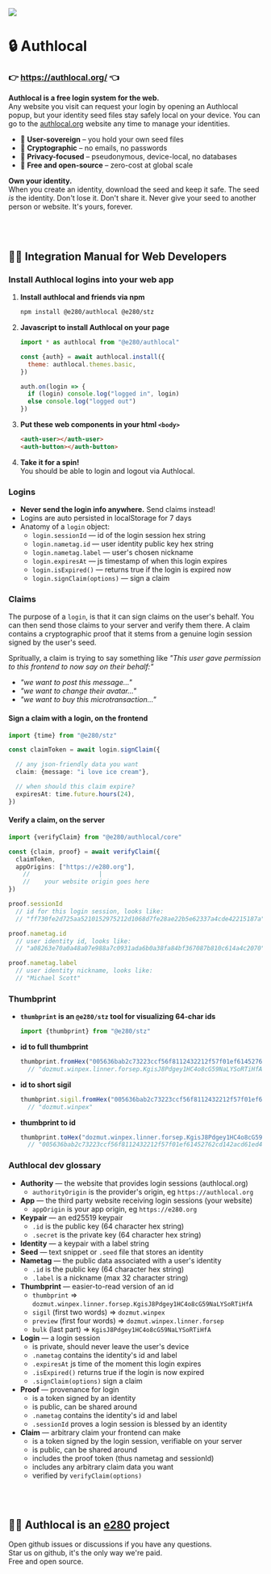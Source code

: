 
![](https://i.imgur.com/Ao6piCO.png)

# 🔒 Authlocal

### 👉 https://authlocal.org/ 👈

**Authlocal is a free login system for the web.**  
Any website you visit can request your login by opening an Authlocal popup, but your identity seed files stay safely local on your device. You can go to the [authlocal.org](https://authlocal.org/) website any time to manage your identities.

- 🗽 **User-sovereign** – you hold your own seed files  
- 🔑 **Cryptographic** – no emails, no passwords  
- 🥷 **Privacy-focused** – pseudonymous, device-local, no databases  
- 💖 **Free and open-source** – zero-cost at global scale  

**Own your identity.**  
When you create an identity, download the seed and keep it safe. The seed *is* the identity. Don't lose it. Don't share it. Never give your seed to another person or website. It's yours, forever.



<br/><br/>

## 🍋‍🟩 Integration Manual for Web Developers

### Install Authlocal logins into your web app
1. **Install authlocal and friends via npm**
    ```sh
    npm install @e280/authlocal @e280/stz
    ```
1. **Javascript to install Authlocal on your page**  
    ```js
    import * as authlocal from "@e280/authlocal"

    const {auth} = await authlocal.install({
      theme: authlocal.themes.basic,
    })

    auth.on(login => {
      if (login) console.log("logged in", login)
      else console.log("logged out")
    })
    ```
1. **Put these web components in your html `<body>`**  
    ```html
    <auth-user></auth-user>
    <auth-button></auth-button>
    ```
1. **Take it for a spin!**  
    You should be able to login and logout via Authlocal.  

### Logins
- **Never send the login info anywhere.** Send claims instead!
- Logins are auto persisted in localStorage for 7 days
- Anatomy of a `login` object:
  - `login.sessionId` — id of the login session hex string
  - `login.nametag.id` — user identity public key hex string
  - `login.nametag.label` — user's chosen nickname
  - `login.expiresAt` — js timestamp of when this login expires
  - `login.isExpired()` — returns true if the login is expired now
  - `login.signClaim(options)` — sign a claim

### Claims
The purpose of a `login`, is that it can sign claims on the user's behalf. You can then send those claims to your server and verify them there. A claim contains a cryptographic proof that it stems from a genuine login session signed by the user's seed.

Spritually, a claim is trying to say something like *"This user gave permission to this frontend to now say on their behalf:"*
- *"we want to post this message..."*
- *"we want to change their avatar..."*
- *"we want to buy this microtransaction..."*

#### Sign a claim with a login, on the frontend
```ts
import {time} from "@e280/stz"

const claimToken = await login.signClaim({

  // any json-friendly data you want
  claim: {message: "i love ice cream"},

  // when should this claim expire?
  expiresAt: time.future.hours(24),
})
```

#### Verify a claim, on the server
```ts
import {verifyClaim} from "@e280/authlocal/core"

const {claim, proof} = await verifyClaim({
  claimToken,
  appOrigins: ["https://e280.org"],
    //                   |
    //    your website origin goes here
})
```
```ts
proof.sessionId
  // id for this login session, looks like:
  // "ff730fe2d725aa5210152975212d1068d7fe28ae22b5e62337a4cde42215187a"
```
```ts
proof.nametag.id
  // user identity id, looks like:
  // "a08263e70a0a48a07e988a7c0931ada6b0a38fa84bf367087b810c614a4c2070"
```
```ts
proof.nametag.label
  // user identity nickname, looks like:
  // "Michael Scott"
```

### Thumbprint
- **`thumbprint` is an `@e280/stz` tool for visualizing 64-char ids**
    ```ts
    import {thumbprint} from "@e280/stz"
    ```
- **id to full thumbprint**
    ```ts
    thumbprint.fromHex("005636bab2c73223ccf56f8112432212f57f01ef61452762cd142acd61ed44ed")
      // "dozmut.winpex.linner.forsep.KgisJ8Pdgey1HC4o8cG59NaLYSoRTiHfA"
    ```
- **id to short sigil**
    ```ts
    thumbprint.sigil.fromHex("005636bab2c73223ccf56f8112432212f57f01ef61452762cd142acd61ed44ed")
      // "dozmut.winpex"
    ```
- **thumbprint to id**
    ```ts
    thumbprint.toHex("dozmut.winpex.linner.forsep.KgisJ8Pdgey1HC4o8cG59NaLYSoRTiHfA")
      // "005636bab2c73223ccf56f8112432212f57f01ef61452762cd142acd61ed44ed"
    ```

### Authlocal dev glossary
- **Authority** — the website that provides login sessions (authlocal.org)
  - `authorityOrigin` is the provider's origin, eg `https://authlocal.org`
- **App** — the third party website receiving login sessions (your website)
  - `appOrigin` is your app origin, eg `https://e280.org`
- **Keypair** — an ed25519 keypair
  - `.id` is the public key (64 character hex string)
  - `.secret` is the private key (64 character hex string)
- **Identity** — a keypair with a label string
- **Seed** — text snippet or `.seed` file that stores an identity
- **Nametag** — the public data associated with a user's identity
    - `.id` is the public key (64 character hex string)
    - `.label` is a nickname (max 32 character string)
- **Thumbprint** — easier-to-read version of an id
    - `thumbprint` => `dozmut.winpex.linner.forsep.KgisJ8Pdgey1HC4o8cG59NaLYSoRTiHfA`
    - `sigil` (first two words) => `dozmut.winpex`
    - `preview` (first four words) => `dozmut.winpex.linner.forsep`
    - `bulk` (last part) => `KgisJ8Pdgey1HC4o8cG59NaLYSoRTiHfA`
- **Login** — a login session
    - is private, should never leave the user's device
    - `.nametag` contains the identity's id and label
    - `.expiresAt` js time of the moment this login expires
    - `.isExpired()` returns true if the login is now expired
    - `.signClaim(options)` sign a claim
- **Proof** — provenance for login
    - is a token signed by an identity
    - is public, can be shared around
    - `.nametag` contains the identity's id and label
    - `.sessionId` proves a login session is blessed by an identity
- **Claim** — arbitrary claim your frontend can make
    - is a token signed by the login session, verifiable on your server
    - is public, can be shared around
    - includes the proof token (thus nametag and sessionId)
    - includes any arbitrary claim data you want
    - verified by `verifyClaim(options)`



<br/><br/>

## 🧑‍💻 Authlocal is an [e280](https://e280.org/) project
Open github issues or discussions if you have any questions.  
Star us on github, it's the only way we're paid.  
Free and open source.  

